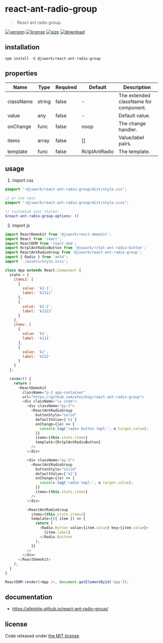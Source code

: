 # react-ant-radio-group
> React ant radio group.

[![version][version-image]][version-url]
[![license][license-image]][license-url]
[![size][size-image]][size-url]
[![download][download-image]][download-url]

## installation
```shell
npm install -S @jswork/react-ant-radio-group
```

## properties
| Name      | Type   | Required | Default       | Description                           |
| --------- | ------ | -------- | ------------- | ------------------------------------- |
| className | string | false    | -             | The extended className for component. |
| value     | any    | false    | -             | Default value.                        |
| onChange  | func   | false    | noop          | The change handler.                   |
| items     | array  | false    | []            | Value/label pairs.                    |
| template  | func   | false    | RctplAntRadio | The template.                         |


## usage
1. import css
  ```scss
  @import "~@jswork/react-ant-radio-group/dist/style.css";

  // or use sass
  @import "~@jswork/react-ant-radio-group/dist/style.scss";

  // customize your styles:
  $react-ant-radio-group-options: ()
  ```
2. import js
  ```js
  import ReactDemokit from '@jswork/react-demokit';
  import React from 'react';
  import ReactDOM from 'react-dom';
  import RctplAntRadioButton from '@jswork/rctpl-ant-radio-button';
  import ReactAntRadioGroup from '@jswork/react-ant-radio-group';
  import { Radio } from 'antd';
  import './assets/style.scss';

  class App extends React.Component {
    state = {
      items2: [
        {
          value: 'k2-1',
          label: 'k2111'
        },
        {
          value: 'k2-2',
          label: 'k2222'
        }
      ],
      items: [
        {
          value: 'k1',
          label: 'k111'
        },
        {
          value: 'k2',
          label: 'k222'
        }
      ]
    };

    render() {
      return (
        <ReactDemokit
          className="p-3 app-container"
          url="https://github.com/afeiship/react-ant-radio-group">
          <div className="is-item">
            <div className="py-2">
              <ReactAntRadioGroup
                buttonStyle="solid"
                defaultValue={'k1'}
                onChange={(e) => {
                  console.log('radio button tmpl:', e.target.value);
                }}
                items={this.state.items}
                template={RctplAntRadioButton}
              />
            </div>

            <div className="py-2">
              <ReactAntRadioGroup
                buttonStyle="solid"
                defaultValue={'k2'}
                onChange={(e) => {
                  console.log('radio tmpl:', e.target.value);
                }}
                items={this.state.items}
              />
            </div>

            <ReactAntRadioGroup
              items={this.state.items2}
              template={({ item }) => {
                return (
                  <Radio.Button value={item.value} key={item.value}>
                    {item.label}
                  </Radio.Button>
                );
              }}
            />
          </div>
        </ReactDemokit>
      );
    }
  }

  ReactDOM.render(<App />, document.getElementById('app'));

  ```

## documentation
- https://afeiship.github.io/react-ant-radio-group/


## license
Code released under [the MIT license](https://github.com/afeiship/react-ant-radio-group/blob/master/LICENSE.txt).

[version-image]: https://img.shields.io/npm/v/@jswork/react-ant-radio-group
[version-url]: https://npmjs.org/package/@jswork/react-ant-radio-group

[license-image]: https://img.shields.io/npm/l/@jswork/react-ant-radio-group
[license-url]: https://github.com/afeiship/react-ant-radio-group/blob/master/LICENSE.txt

[size-image]: https://img.shields.io/bundlephobia/minzip/@jswork/react-ant-radio-group
[size-url]: https://github.com/afeiship/react-ant-radio-group/blob/master/dist/react-ant-radio-group.min.js

[download-image]: https://img.shields.io/npm/dm/@jswork/react-ant-radio-group
[download-url]: https://www.npmjs.com/package/@jswork/react-ant-radio-group
